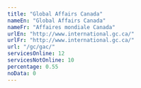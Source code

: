 ```yaml
---
title: "Global Affairs Canada"
nameEn: "Global Affairs Canada"
nameFr: "Affaires mondiale Canada"
urlEn: "http://www.international.gc.ca/"
urlFr: "http://www.international.gc.ca/"
url: "/gc/gac/"
servicesOnline: 12
servicesNotOnline: 10
percentage: 0.55
noData: 0
---
```


